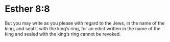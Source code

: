 # Esther 8:8

But you may write as you please with regard to the Jews, in the name of the king, and seal it with the king’s ring, for an edict written in the name of the king and sealed with the king’s ring cannot be revoked.
